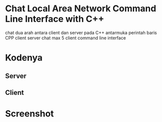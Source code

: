 # Chat Local Area Network Command Line Interface with C++
chat dua arah antara client dan server pada C++ antarmuka perintah baris
CPP client server chat max 5 client command line interface
# Kodenya
## Server
  
## Client

# Screenshot
